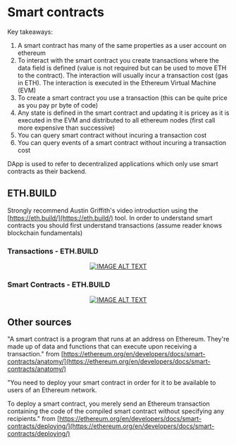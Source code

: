 # Smart contracts

Key takeaways: 

1. A smart contract has many of the same properties as a user account on ethereum
1. To interact with the smart contract you create transactions where the data field is defined (value is not required but can be used to move ETH to the contract). The interaction will usually incur a transaction cost (gas in ETH). The interaction is executed in the Ethereum Virtual Machine (EVM)
1. To create a smart contract you use a transaction (this can be quite price as you pay pr byte of code)
1. Any state is defined in the smart contract and updating it is pricey as it is executed in the EVM and distributed to all ethereum nodes (first call more expensive than successive)
1. You can query smart contract without incuring a transaction cost
1. You can query events of a smart contract without incuring a transaction cost


DApp is used to refer to decentralized applications which only use smart contracts as their backend. 


## ETH.BUILD
Strongly recommend Austin Griffith's video introduction using the [https://eth.build/](https://eth.build/) tool.
In order to understand smart contracts you should first understand transactions (assume reader knows blockchain fundamentals)

### Transactions - ETH.BUILD
<div align="center">
  <a href="https://www.youtube.com/watch?v=er-0ihqFQB0"><img src="https://img.youtube.com/vi/er-0ihqFQB0/0.jpg" alt="IMAGE ALT TEXT"></a>
</div>


### Smart Contracts - ETH.BUILD
<div align="center">
  <a href="https://www.youtube.com/watch?v=-6aYBdnJ-nM"><img src="https://img.youtube.com/vi/-6aYBdnJ-nM/0.jpg" alt="IMAGE ALT TEXT"></a>
</div>


## Other sources
"A smart contract is a program that runs at an address on Ethereum. They're made up of data and functions that can execute upon receiving a transaction." from [https://ethereum.org/en/developers/docs/smart-contracts/anatomy/](https://ethereum.org/en/developers/docs/smart-contracts/anatomy/)

"You need to deploy your smart contract in order for it to be available to users of an Ethereum network.

To deploy a smart contract, you merely send an Ethereum transaction containing the code of the compiled smart contract without specifying any recipients." from [https://ethereum.org/en/developers/docs/smart-contracts/deploying/](https://ethereum.org/en/developers/docs/smart-contracts/deploying/)
